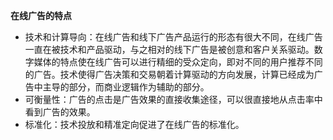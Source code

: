 **在线广告的特点**

* 技术和计算导向：在线广告和线下广告产品运行的形态有很大不同，在线广告一直在被技术和产品驱动，与之相对的线下广告是被创意和客户关系驱动。数字媒体的特点使在线广告可以进行精细的受众定向，即对不同的用户推荐不同的广告。技术使得广告决策和交易朝着计算驱动的方向发展，计算已经成为广告中主导的部分，而商业逻辑作为辅助的部分。
* 可衡量性：广告的点击是广告效果的直接收集途径，可以很直接地从点击率中看到广告的效果。
* 标准化：技术投放和精准定向促进了在线广告的标准化。



